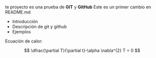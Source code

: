 te proyecto es una prueba de **GIT** y **GitHub**
Este es un primer cambio en README.md 
* Introducción
* Descripción de git y github
* Ejemplos

Ecuación de calor:

$$
\dfrac{\partial T}{\partial t}-\alpha \nabla^{2} T = 0
$$

